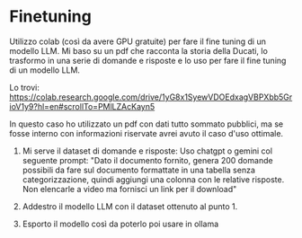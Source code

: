 # Finetuning

Utilizzo colab (così da avere GPU gratuite) per fare il fine tuning di un modello LLM. Mi baso su un pdf che racconta la storia della Ducati, lo trasformo in una serie di domande e risposte e lo uso per fare il fine tuning di un modello LLM.

Lo trovi: https://colab.research.google.com/drive/1yG8x1SyewVDOEdxagVBPXbb5GrioV1y9?hl=en#scrollTo=PMlLZAcKayn5

In questo caso ho utilizzato un pdf con dati tutto sommato pubblici, ma se fosse interno con informazioni riservate avrei avuto il caso d'uso ottimale.

1. Mi serve il dataset di domande e risposte: 
   Uso chatgpt o gemini col seguente prompt: "Dato il documento fornito, genera 200 domande possibili da fare sul documento formattate in una tabella senza categorizzazione, quindi aggiungi una colonna con le relative risposte. Non elencarle a video ma fornisci un link per il download"
2. Addestro il modello LLM con il dataset ottenuto al punto 1.
   
3. Esporto il modello così da poterlo poi usare in ollama
